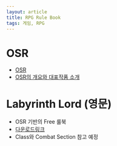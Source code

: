 ```yaml
---
layout: article
title: RPG Rule Book
tags: 게임, RPG
---
```


# OSR
* [OSR](https://en.wikipedia.org/wiki/Old_School_Renaissance)
* [OSR의 개요와 대표작품 소개](https://roongrpg.postype.com/post/6858312)

# Labyrinth Lord (영문)
* OSR 기반의 Free 룰북
* [다운로드링크](https://i.4pcdn.org/tg/1423976449045.pdf)
* Class와 Combat Section 참고 예정

